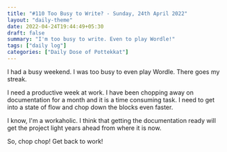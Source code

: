 ```yaml
---
title: "#110 Too Busy to Write? - Sunday, 24th April 2022"
layout: "daily-theme"
date: 2022-04-24T19:44:49+05:30
draft: false
summary: "I'm too busy to write. Even to play Wordle!"
tags: ["daily log"]
categories: ["Daily Dose of Pottekkat"]
---
```


I had a busy weekend. I was too busy to even play Wordle. There goes my streak.

I need a productive week at work. I have been chopping away on documentation for a month and it is a time consuming task. I need to get into a state of flow and chop down the blocks even faster.

I know, I'm a workaholic. I think that getting the documentation ready will get the project light years ahead from where it is now.

So, chop chop! Get back to work!
